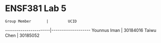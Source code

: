 # ENSF381 Lab 5

    Group Member       |         UCID
-----------------------|--------------------
Younnus Iman           |  30184016
Taiwu Chen             |  30185052